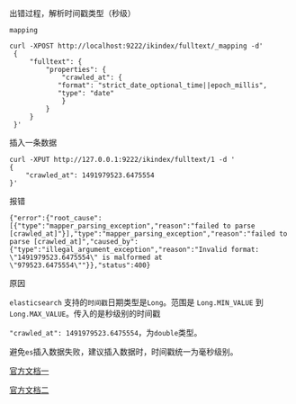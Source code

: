 出错过程，解析时间戳类型（秒级）

`mapping`

```
curl -XPOST http://localhost:9222/ikindex/fulltext/_mapping -d'
 {
     "fulltext": {
         "properties": {
             "crawled_at": {
			"format": "strict_date_optional_time||epoch_millis",
			"type": "date"
             }
         }
     }
 }'

```

插入一条数据

```
curl -XPUT http://127.0.0.1:9222/ikindex/fulltext/1 -d '
{
    "crawled_at": 1491979523.6475554
}'
```

报错

```
{"error":{"root_cause":[{"type":"mapper_parsing_exception","reason":"failed to parse [crawled_at]"}],"type":"mapper_parsing_exception","reason":"failed to parse [crawled_at]","caused_by":{"type":"illegal_argument_exception","reason":"Invalid format: \"1491979523.6475554\" is malformed at \"979523.6475554\""}},"status":400}
```

原因

 `elasticsearch` 支持的`时间戳`日期类型是`Long`。范围是 `Long.MIN_VALUE` 到 `Long.MAX_VALUE`。传入的是秒级别的时间戳

`"crawled_at": 1491979523.6475554`，为`double`类型。

避免`es`插入数据失败，建议插入数据时，时间戳统一为毫秒级别。

[官方文档一](https://www.elastic.co/guide/en/elasticsearch/reference/current/mapping-date-format.html#strict-date-time)

[官方文档二](https://www.elastic.co/guide/en/elasticsearch/reference/current/date.html)



